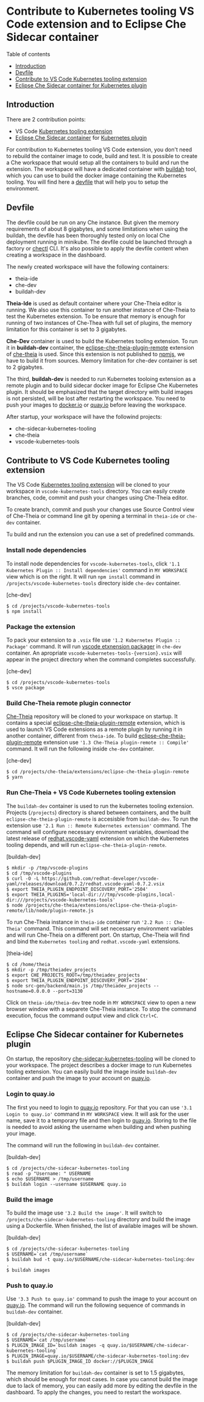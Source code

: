 Contribute to Kubernetes tooling VS Code extension and to Eclipse Che Sidecar container
================

Table of contents

 - [Introduction](#introduction)
 - [Devfile](#devfile)
 - [Contribute to VS Code Kubernetes tooling extension](#)
 - [Eclipse Che Sidecar container for Kubernetes plugin](#)
 
## Introduction

There are 2 contribution points:
- VS Code [Kubernetes tooling extension](https://github.com/Azure/vscode-kubernetes-tools)
- [Eclipse Che Sidecar container](https://github.com/che-dockerfiles/che-sidecar-kubernetes-tooling) for [Kubernetes plugin](https://github.com/eclipse/che-plugin-registry/tree/master/v3/plugins/ms-kubernetes-tools/vscode-kubernetes-tools)

For contribution to Kubernetes tooling VS Code extension, you don't need to rebuild the container image to code, build and test.
It is possible to create a Che workspace that would setup all the containers to build and run the extension. The workspace will have a dedicated container with [buildah](https://github.com/containers/buildah) tool, which you can use to build the docker image containing the Kubernetes tooling.
You will find here a [devfile](devfile.yaml) that will help you to setup the environment.

## Devfile

The devfile could be run on any Che instance. But given the memory requirements of about 8 gigabytes, and some limitations when using the buildah, the devfile has been thoroughly tested only on local Che deployment running in minikube.
The devfile could be launched through a factory or [chectl](https://github.com/che-incubator/chectl) CLI. It's also possible to apply the devfile content when creating a workspace in the dashboard.

The newly created workspace will have the following containers:

- theia-ide
- che-dev
- buildah-dev

**Theia-Ide** is used as default container where your Che-Theia editor is running. We also use this container to run another instance of Che-Theia to test the Kubernetes extension. To be ensure that memory is enough for running of two instances of Che-Thea with full set of plugins, the memory limitation for this container is set to 3 gigabytes.

**Che-Dev** container is used to build the Kubernetes tooling extension. To run it in **buildah-dev** container, the [eclipse-che-theia-plugin-remote](https://github.com/eclipse/che-theia/tree/master/extensions/eclipse-che-theia-plugin-remote) extension of [che-theia](https://github.com/eclipse/che-theia) is used. Since this extension is not published to [npmjs](https://www.npmjs.com/search?q=%40eclipse-che), we have to build it from sources. Memory limitation for che-dev container is set to 2 gigabytes.

The third, **buildah-dev** is needed to run Kubernetes tooloing extension as a remote plugin and to build sidecar docker image for Eclipse Che Kubernetes plugin. It should be emphasized that the target directory with build images is not persisted, will be lost after restarting the workspace. You need to push your images to [docker.io](docker.io) or [quay.io](quay.io) before leaving the workspace.

After startup, your workspace will have the followind projects:
- che-sidecar-kubernetes-tooling
- che-theia
- vscode-kubernetes-tools

## Contribute to VS Code Kubernetes tooling extension

The VS Code [Kubernetes tooling extension](https://github.com/Azure/vscode-kubernetes-tools) will be cloned to your workspace in `vscode-kubernetes-tools` directory.
You can easily create branches, code, commit and push your changes using Che-Theia editor.

To create branch, commit and push your changes use Source Control view of Che-Theia or command line git by opening a terminal in `theia-ide` or `che-dev` container.

Tu build and run the extension you can use a set of predefined commands.

### Install node dependencies

To install node dependencies for `vscode-kubernetes-tools`, click `'1.1 Kubernetes Plugin :: Install dependencies'` command in `MY WORKSPACE` view which is on the right. It will run `npm install` command in `/projects/vscode-kubernetes-tools` directory iside `che-dev` container.

[che-dev]
```
$ cd /projects/vscode-kubernetes-tools
$ npm install
```

### Package the extension

To pack your extension to a `.vsix` file use `'1.2 Kubernetes Plugin :: Package'` command. It will run [vscode etxnension packager](https://github.com/microsoft/vscode-vsce) in `che-dev` container. An apropriate `vscode-kubernetes-tools-{version}.vsix` will appear in the project directory when the command completes successfully.

[che-dev]
```
$ cd /projects/vscode-kubernetes-tools
$ vsce package
```

### Build Che-Theia remote plugin connector

[Che-Theia](https://github.com/eclipse/che-theia) repository will be cloned to your workspace on startup.
It contains a special [eclipse-che-theia-plugin-remote](https://github.com/eclipse/che-theia/tree/master/extensions/eclipse-che-theia-plugin-remote) extension, which is used to launch VS Code extensions as a remote plugin by running it in another container, different from `theia-ide`. To build [eclipse-che-theia-plugin-remote](https://github.com/eclipse/che-theia/tree/master/extensions/eclipse-che-theia-plugin-remote) extension use `'1.3 Che-Theia plugin-remote :: Compile'` command. It will run the following inside `che-dev` container.

[che-dev]
```
$ cd /projects/che-theia/extensions/eclipse-che-theia-plugin-remote
$ yarn
```

### Run Che-Theia + VS Code Kubernetes tooling extension

The `buildah-dev` container is used to run the kubernetes tooling extension. Projects (`/projects`) directory is shared between containers, and the built `eclipse-che-theia-plugin-remote` is accesisble from `buildah-dev`.
To run the extension use `'2.1 Run :: Remote Kubernetes extension'` command. The command will configure necessary environment variables, download the latest release of [redhat.vscode-yaml](https://github.com/redhat-developer/vscode-yaml/releases) extension on which the Kubernetes tooling depends, and will run `eclipse-che-theia-plugin-remote`.

[buildah-dev]
```
$ mkdir -p /tmp/vscode-plugins
$ cd /tmp/vscode-plugins
$ curl -O -L https://github.com/redhat-developer/vscode-yaml/releases/download/0.7.2/redhat.vscode-yaml-0.7.2.vsix
$ export THEIA_PLUGIN_ENDPOINT_DISCOVERY_PORT='2504'
$ export THEIA_PLUGINS='local-dir:///tmp/vscode-plugins,local-dir:///projects/vscode-kubernetes-tools'
$ node /projects/che-theia/extensions/eclipse-che-theia-plugin-remote/lib/node/plugin-remote.js
```

To run Che-Theia instance in `theia-ide` container run `'2.2 Run :: Che-Theia'` command. This command will set necessary environment variables and will run Che-Theia on a different port. On startup, Che-Theia will find and bind the `Kubernetes tooling` and `redhat.vscode-yaml` extensions.

[theia-ide]
```
$ cd /home/theia
$ mkdir -p /tmp/theiadev_projects
$ export CHE_PROJECTS_ROOT=/tmp/theiadev_projects
$ export THEIA_PLUGIN_ENDPOINT_DISCOVERY_PORT='2504'
$ node src-gen/backend/main.js /tmp/theiadev_projects --hostname=0.0.0.0 --port=3130
```

Click on `theia-ide/theia-dev` tree node in `MY WORKSPACE` view to open a new browser window with a separete Che-Theia instance.
To stop the command execution, focus the command output view and click `Ctrl+C`.

## Eclipse Che Sidecar container for Kubernetes plugin

On startup, the repository [che-sidecar-kubernetes-tooling](https://github.com/che-dockerfiles/che-sidecar-kubernetes-tooling) will be cloned to your workspace. The project describes a docker image to run Kubernetes tooling extension.
You can easily build the image inside `buildah-dev` container and push the image to your account on [quay.io](quay.io).

### Login to quay.io

The first you need to login to [quay.io](quay.io) repository. For that you can use `'3.1 Login to quay.io'` command in `MY WORKSPACE` view.
It will ask for the user name, save it to a temporary file and then login to [quay.io](quay.io).
Storing to the file is needed to avoid asking the username when building and when pushing your image. 

The command will run the following in `buildah-dev` container.

[buildah-dev]
```
$ cd /projects/che-sidecar-kubernetes-tooling
$ read -p "Username: " USERNAME
$ echo $USERNAME > /tmp/username
$ buildah login --username $USERNAME quay.io
```

### Build the image

To build the image use `'3.2 Build the image'`. It will switch to `/projects/che-sidecar-kubernetes-tooling` directory and build the image using a Dockerfile. When finished, the list of available images will be shown.

[buildah-dev]
```
$ cd /projects/che-sidecar-kubernetes-tooling
$ USERNAME=`cat /tmp/username`
$ buildah bud -t quay.io/$USERNAME/che-sidecar-kubernetes-tooling:dev .
$ buildah images
```

### Push to quay.io

Use `'3.3 Push to quay.io'` command to push the image to your account on [quay.io](quay.io). The command will run the following sequence of commands in `buildah-dev` container.

[buildah-dev]
```
$ cd /projects/che-sidecar-kubernetes-tooling
$ USERNAME=`cat /tmp/username`
$ PLUGIN_IMAGE_ID=`buildah images -q quay.io/$USERNAME/che-sidecar-kubernetes-tooling`
$ PLUGIN_IMAGE=quay.io/$USERNAME/che-sidecar-kubernetes-tooling:dev
$ buildah push $PLUGIN_IMAGE_ID docker://$PLUGIN_IMAGE
```

The memory limitation for `buildah-dev` container is set to 1.5 gigabytes, which should be enough for most cases. In case you cannot build the image due to lack of memory, you can easily add more by editing the devfile in the dashboard. To apply the changes, you need to restart the workspace.
